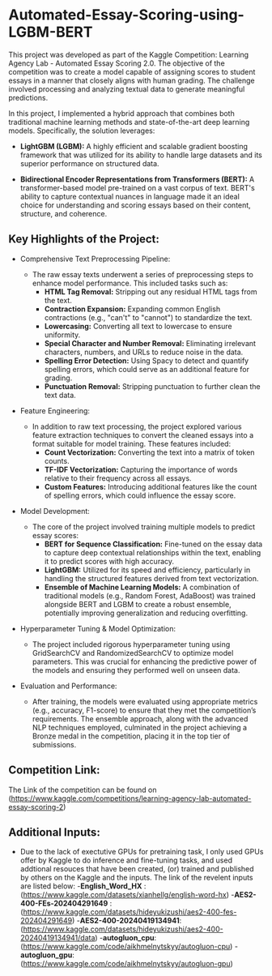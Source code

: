 # Automated-Essay-Scoring-using-LGBM-BERT

This project was developed as part of the Kaggle Competition: Learning Agency Lab - Automated Essay Scoring 2.0. The objective of the competition was to create a model capable of assigning scores to student essays in a manner that closely aligns with human grading. The challenge involved processing and analyzing textual data to generate meaningful predictions.

In this project, I implemented a hybrid approach that combines both traditional machine learning methods and state-of-the-art deep learning models. Specifically, the solution leverages:

* **LightGBM (LGBM):** A highly efficient and scalable gradient boosting framework that was utilized for its ability to handle large datasets and its superior performance on structured data.

* **Bidirectional Encoder Representations from Transformers (BERT):** A transformer-based model pre-trained on a vast corpus of text. BERT's ability to capture contextual nuances in language made it an ideal choice for understanding and scoring essays based on their content, structure, and coherence.

## Key Highlights of the Project:
* Comprehensive Text Preprocessing Pipeline:
  - The raw essay texts underwent a series of preprocessing steps to enhance model performance. This included tasks such as:
    - **HTML Tag Removal:** Stripping out any residual HTML tags from the text.
    - **Contraction Expansion:** Expanding common English contractions (e.g., "can't" to "cannot") to standardize the text.
    - **Lowercasing:** Converting all text to lowercase to ensure uniformity.
    - **Special Character and Number Removal:** Eliminating irrelevant characters, numbers, and URLs to reduce noise in the data.
    - **Spelling Error Detection:** Using Spacy to detect and quantify spelling errors, which could serve as an additional feature for grading.
    - **Punctuation Removal:** Stripping punctuation to further clean the text data.
* Feature Engineering:

  - In addition to raw text processing, the project explored various feature extraction techniques to convert the cleaned essays into a format suitable for model training. These features included:
    - **Count Vectorization:** Converting the text into a matrix of token counts.
    - **TF-IDF Vectorization:** Capturing the importance of words relative to their frequency across all essays.
    - **Custom Features:** Introducing additional features like the count of spelling errors, which could influence the essay score.
      
* Model Development:

  - The core of the project involved training multiple models to predict essay scores:
    - **BERT for Sequence Classification:** Fine-tuned on the essay data to capture deep contextual relationships within the text, enabling it to predict scores with high accuracy.
    - **LightGBM:** Utilized for its speed and efficiency, particularly in handling the structured features derived from text vectorization.
    - **Ensemble of Machine Learning Models:** A combination of traditional models (e.g., Random Forest, AdaBoost) was trained alongside BERT and LGBM to create a robust ensemble, potentially improving generalization and reducing overfitting.
      
* Hyperparameter Tuning & Model Optimization:

  - The project included rigorous hyperparameter tuning using GridSearchCV and RandomizedSearchCV to optimize model parameters. This was crucial for enhancing the predictive power of the models and ensuring they performed well on unseen data.

* Evaluation and Performance:

  - After training, the models were evaluated using appropriate metrics (e.g., accuracy, F1-score) to ensure that they met the competition’s requirements. The ensemble approach, along with the advanced NLP techniques employed, culminated in the project achieving a Bronze medal in the competition, placing it in the top tier of submissions.

## Competition Link:
The Link of the competition can be found on (https://www.kaggle.com/competitions/learning-agency-lab-automated-essay-scoring-2)
## Additional Inputs:

* Due to the lack of exectutive GPUs for pretraining task, I only used GPUs offer by Kaggle to do inference and fine-tuning tasks, and used addtional resouces that have been created, (or) trained and published by others on the Kaggle and the inputs. The link of the revelent inputs are listed below:
  -**English_Word_HX** : (https://www.kaggle.com/datasets/xianhellg/english-word-hx)
  -**AES2-400-FEs-202404291649** :(https://www.kaggle.com/datasets/hideyukizushi/aes2-400-fes-202404291649)
  -**AES2-400-20240419134941**: (https://www.kaggle.com/datasets/hideyukizushi/aes2-400-20240419134941/data)
  -**autogluon_cpu**: (https://www.kaggle.com/code/aikhmelnytskyy/autogluon-cpu)
  -**autogluon_gpu**:(https://www.kaggle.com/code/aikhmelnytskyy/autogluon-gpu)
